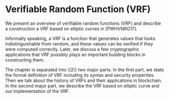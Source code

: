 # Verifiable Random Function (VRF)
We present an overview of verifiable random functions (VRF) and describe a construction a VRF based on elliptic curves in [PWHVNRG17].

Informally speaking, a VRF is a function that generates values that looks indistinguishable from random, and these values can be verified if they were computed correctly. Later, we discuss a few cryptographic applications that VRF possibly plays an important building blocks in constructing them.

The chapter is separated into \\(2\\) two major parts. In the first part, we state the formal definition of VRF including its syntax and security properties. Then we talk about the history of VRFs and their applications in blockchain. In the second major part, we describe the VRF based on elliptic curve and our implementation of the VRF. 